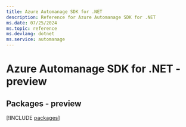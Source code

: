 ```yaml
---
title: Azure Automanage SDK for .NET
description: Reference for Azure Automanage SDK for .NET
ms.date: 07/25/2024
ms.topic: reference
ms.devlang: dotnet
ms.service: automanage
---
```

# Azure Automanage SDK for .NET - preview
## Packages - preview
[!INCLUDE [packages](automanage-index.md)]